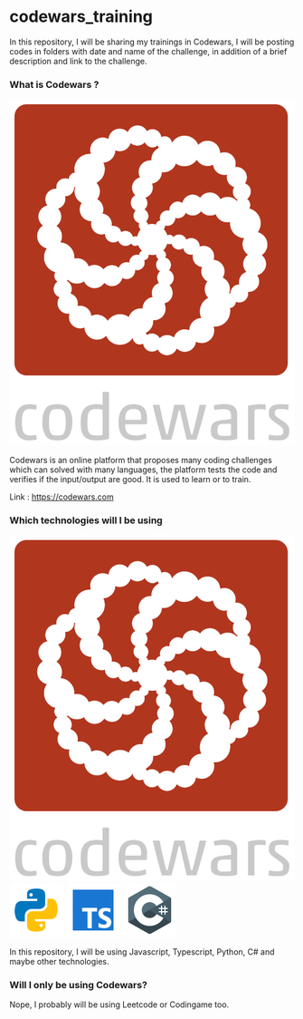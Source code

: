 # codewars_training

In this repository, I will be sharing my trainings in Codewars, I will be posting codes in folders with date and name of the challenge, in addition of a brief description and link to the challenge.

### What is Codewars ?

![](imgs/codewars.svg)

Codewars is an online platform that proposes many coding challenges which can solved with many languages, the platform tests the code and verifies if the input/output are good.
It is used to learn or to train.

Link : https://codewars.com

### Which technologies will I be using 

![](imgs/codewars.svg) ![](imgs/py.png) ![](imgs/ts.png) ![](imgs/csharp.png)

In this repository, I will be using Javascript, Typescript, Python, C# and maybe other technologies.

### Will I only be using Codewars? 

Nope, I probably will be using Leetcode or Codingame too. 

